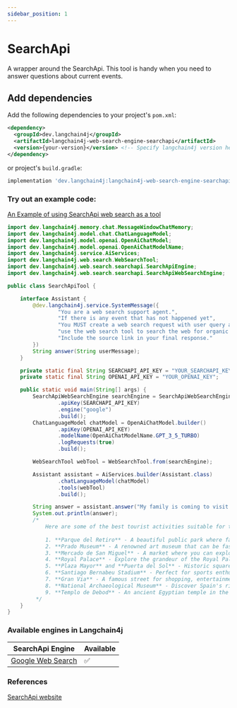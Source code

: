 ```yaml
---
sidebar_position: 1
---
```


# SearchApi

A wrapper around the SearchApi. This tool is handy when you need to answer questions about current events.

## Add dependencies

Add the following dependencies to your project's `pom.xml`:
```xml
<dependency>
  <groupId>dev.langchain4j</groupId>
  <artifactId>langchain4j-web-search-engine-searchapi</artifactId>
  <version>{your-version}</version> <!-- Specify langchain4j version here -->
</dependency>
```

or project's `build.gradle`:

```groovy
implementation 'dev.langchain4j:langchain4j-web-search-engine-searchapi:{your-version}'
```

### Try out an example code:

[An Example of using SearchApi web search as a tool]()

```java
import dev.langchain4j.memory.chat.MessageWindowChatMemory;
import dev.langchain4j.model.chat.ChatLanguageModel;
import dev.langchain4j.model.openai.OpenAiChatModel;
import dev.langchain4j.model.openai.OpenAiChatModelName;
import dev.langchain4j.service.AiServices;
import dev.langchain4j.web.search.WebSearchTool;
import dev.langchain4j.web.search.searchapi.SearchApiEngine;
import dev.langchain4j.web.search.searchapi.SearchApiWebSearchEngine;

public class SearchApiTool {

    interface Assistant {
        @dev.langchain4j.service.SystemMessage({
                "You are a web search support agent.",
                "If there is any event that has not happened yet",
                "You MUST create a web search request with user query and",
                "use the web search tool to search the web for organic web results.",
                "Include the source link in your final response."
        })
        String answer(String userMessage);
    }

    private static final String SEARCHAPI_API_KEY = "YOUR_SEARCHAPI_KEY";
    private static final String OPENAI_API_KEY = "YOUR_OPENAI_KEY";

    public static void main(String[] args) {
        SearchApiWebSearchEngine searchEngine = SearchApiWebSearchEngine.builder()
                .apiKey(SEARCHAPI_API_KEY)
                .engine("google")
                .build();
        ChatLanguageModel chatModel = OpenAiChatModel.builder()
                .apiKey(OPENAI_API_KEY)
                .modelName(OpenAiChatModelName.GPT_3_5_TURBO)
                .logRequests(true)
                .build();

        WebSearchTool webTool = WebSearchTool.from(searchEngine);

        Assistant assistant = AiServices.builder(Assistant.class)
                .chatLanguageModel(chatModel)
                .tools(webTool)
                .build();

        String answer = assistant.answer("My family is coming to visit me in Madrid next week, list the best tourist activities suitable for the whole family");
        System.out.println(answer);
        /*
            Here are some of the best tourist activities suitable for the whole family in Madrid:
            
            1. **Parque del Retiro** - A beautiful public park where families can enjoy nature and various activities.
            2. **Prado Museum** - A renowned art museum that can be fascinating for both adults and children.
            3. **Mercado de San Miguel** - A market where you can explore and taste delicious Spanish food.
            4. **Royal Palace** - Explore the grandeur of the Royal Palace of Madrid.
            5. **Plaza Mayor** and **Puerta del Sol** - Historic squares with a vibrant atmosphere.
            6. **Santiago Bernabeu Stadium** - Perfect for sports enthusiasts and soccer fans.
            7. **Gran Via** - A famous street for shopping, entertainment, and sightseeing.
            8. **National Archaeological Museum** - Discover Spain's rich history through archaeological artifacts.
            9. **Templo de Debod** - An ancient Egyptian temple in the heart of Madrid.
         */
    }
}
```

### Available engines in Langchain4j

| SearchApi Engine                                          | Available |
|-----------------------------------------------------------|-----------|
| [Google Web Search](https://www.searchapi.io/docs/google) | ✅         |

### References

[SearchApi website](https://www.searchapi.io)